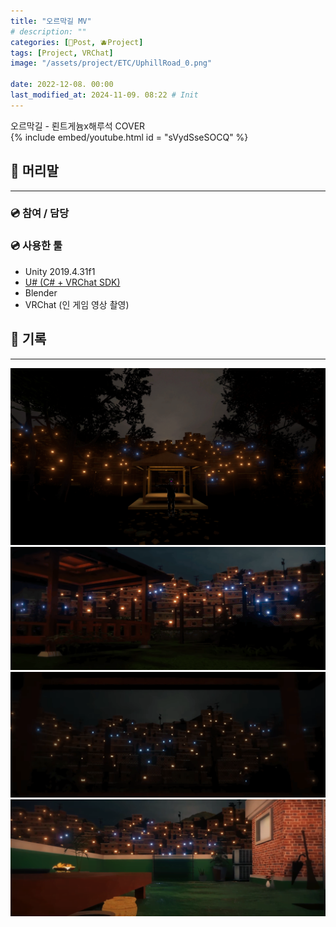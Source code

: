 ```yaml
---
title: "오르막길 MV"
# description: ""
categories: [📀Post, 🫐Project]
tags: [Project, VRChat]
image: "/assets/project/ETC/UphillRoad_0.png"

date: 2022-12-08. 00:00
last_modified_at: 2024-11-09. 08:22 # Init
---
```


오르막길 - 뢴트게늄x해루석 COVER  
{% include embed/youtube.html id = "sVydSseSOCQ" %}

## 📀 머리말

---

### 💿 참여 / 담당

### 💿 사용한 툴

- Unity 2019.4.31f1
- [U# (C# + VRChat SDK)](https://udonsharp.docs.vrchat.com/)
- Blender
- VRChat (인 게임 영상 촬영)

## 📀 기록

---

![221020_030444](/assets/project/Uphill_Road_Cover_MV/221020_030444.png)
![Uphill_Road_Cover_MV_Banner_0](/assets/project/Uphill_Road_Cover_MV/Uphill_Road_Cover_MV_Banner_0.png)
![Uphill_Road_Cover_MV_Banner_1](/assets/project/Uphill_Road_Cover_MV/Uphill_Road_Cover_MV_Banner_1.png)
![Uphill_Road_Cover_MV_Banner_2](/assets/project/Uphill_Road_Cover_MV/Uphill_Road_Cover_MV_Banner_2.png)
